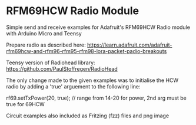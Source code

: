 # RFM69HCW Radio Module

Simple send and receive examples for Adafruit's RFM69HCW Radio module with Arduino Micro and Teensy 

Prepare radio as described here: https://learn.adafruit.com/adafruit-rfm69hcw-and-rfm96-rfm95-rfm98-lora-packet-padio-breakouts

Teensy version of Radiohead library: https://github.com/PaulStoffregen/RadioHead

The only change made to the given examples was to initialise the HCW radio by adding a 'true' arguement to the following line:

rf69.setTxPower(20, true);  // range from 14-20 for power, 2nd arg must be true for 69HCW

Circuit examples also included as Fritzing (fzz) files and png image



